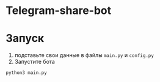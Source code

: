 # Telegram-share-bot

# Запуск
1. подставьте свои данные в файлы `main.py` и `config.py`
2. Запустите бота
```bash
python3 main.py
```
